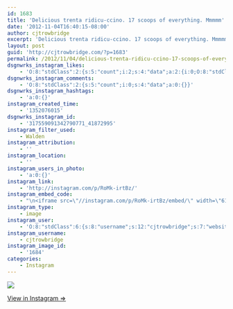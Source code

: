 ```yaml
---
id: 1683
title: 'Delicious trenta ridicu-ccino. 17 scoops of everything. Mmmmm'
date: '2012-11-04T16:40:15-08:00'
author: cjtrowbridge
excerpt: 'Delicious trenta ridicu-ccino. 17 scoops of everything. Mmmmm'
layout: post
guid: 'http://cjtrowbridge.com/?p=1683'
permalink: /2012/11/04/delicious-trenta-ridicu-ccino-17-scoops-of-everything-mmmmm/
dsgnwrks_instagram_likes:
    - 'O:8:"stdClass":2:{s:5:"count";i:2;s:4:"data";a:2:{i:0;O:8:"stdClass":4:{s:8:"username";s:6:"jtrueb";s:15:"profile_picture";s:107:"https://igcdn-photos-h-a.akamaihd.net/hphotos-ak-xap1/t51.2885-19/10598772_1531357703752175_416175518_a.jpg";s:2:"id";s:8:"22861904";s:9:"full_name";s:10:"Josh Trueb";}i:1;O:8:"stdClass":4:{s:8:"username";s:7:"sematic";s:15:"profile_picture";s:108:"https://igcdn-photos-f-a.akamaihd.net/hphotos-ak-xpa1/t51.2885-19/10684249_1544774155741845_1853410192_a.jpg";s:2:"id";s:8:"16203052";s:9:"full_name";s:7:"sematic";}}}'
dsgnwrks_instagram_comments:
    - 'O:8:"stdClass":2:{s:5:"count";i:0;s:4:"data";a:0:{}}'
dsgnwrks_instagram_hashtags:
    - 'a:0:{}'
instagram_created_time:
    - '1352076015'
dsgnwrks_instagram_id:
    - '317559091342790771_41872995'
instagram_filter_used:
    - Walden
instagram_attribution:
    - ''
instagram_location:
    - ''
instagram_users_in_photo:
    - 'a:0:{}'
instagram_link:
    - 'http://instagram.com/p/RoMk-irtBz/'
instagram_embed_code:
    - "\n<iframe src=\"//instagram.com/p/RoMk-irtBz/embed/\" width=\"612\" height=\"710\" frameborder=\"0\" scrolling=\"no\" allowtransparency=\"true\"></iframe>\n"
instagram_type:
    - image
instagram_user:
    - 'O:8:"stdClass":6:{s:8:"username";s:12:"cjtrowbridge";s:7:"website";s:0:"";s:15:"profile_picture";s:103:"https://igcdn-photos-f-a.akamaihd.net/hphotos-ak-xpa1/t51.2885-19/925559_452430704897917_67836701_a.jpg";s:9:"full_name";s:13:"CJ Trowbridge";s:3:"bio";s:0:"";s:2:"id";s:8:"41872995";}'
instagram_username:
    - cjtrowbridge
instagram_image_id:
    - '1684'
categories:
    - Instagram
---
```


[![](http://blog.cjtrowbridge.com/wp-content/uploads/2012/11/5d9016a626e111e2974722000a1fb774_7.jpg)](http://instagram.com/p/RoMk-irtBz/)

[View in Instagram ⇒](http://instagram.com/p/RoMk-irtBz/)